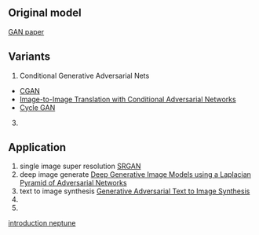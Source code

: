 ## Original model
[GAN paper](https://arxiv.org/pdf/1406.2661)

## Variants
1. Conditional Generative Adversarial Nets
- [CGAN](https://arxiv.org/pdf/1411.1784)
- [Image-to-Image Translation with Conditional Adversarial Networks](https://arxiv.org/pdf/1611.07004)
- [Cycle GAN](https://arxiv.org/pdf/1703.10593)
3. 

## Application
1. single image super resolution
[SRGAN](https://arxiv.org/pdf/1609.04802)
2. deep image generate
[Deep Generative Image Models using a Laplacian Pyramid of Adversarial Networks](https://arxiv.org/pdf/1506.05751)
3. text to image synthesis
[Generative Adversarial Text to Image Synthesis](https://arxiv.org/pdf/1605.05396)
4. 
5. 
[introduction neptune](https://neptune.ai/blog/generative-adversarial-networks-gan-applications)
